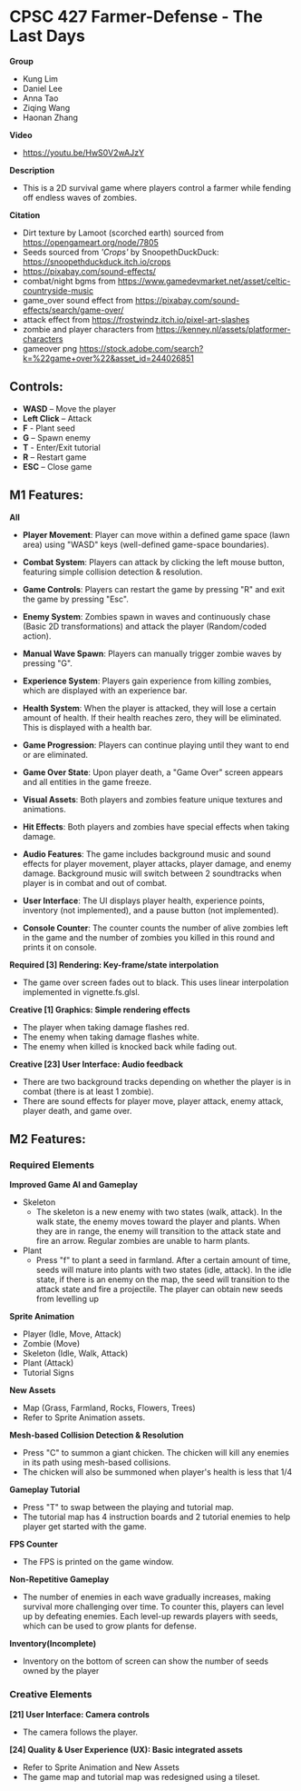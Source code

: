 # CPSC 427 Farmer-Defense - The Last Days

**Group**

- Kung Lim
- Daniel Lee
- Anna Tao
- Ziqing Wang
- Haonan Zhang

**Video**

- https://youtu.be/HwS0V2wAJzY

**Description**

- This is a 2D survival game where players control a farmer while fending off endless waves of zombies.

**Citation**

- Dirt texture by Lamoot (scorched earth) sourced from https://opengameart.org/node/7805
- Seeds sourced from _'Crops'_ by SnoopethDuckDuck: https://snoopethduckduck.itch.io/crops
- https://pixabay.com/sound-effects/
- combat/night bgms from https://www.gamedevmarket.net/asset/celtic-countryside-music
- game_over sound effect from https://pixabay.com/sound-effects/search/game-over/
- attack effect from https://frostwindz.itch.io/pixel-art-slashes
- zombie and player characters from https://kenney.nl/assets/platformer-characters
- gameover png https://stock.adobe.com/search?k=%22game+over%22&asset_id=244026851

[comment]: <> (* **Scoring System**: Players earn points for killing zombies, which are displayed on the scoreboard.)

## Controls:

- **WASD** – Move the player  
- **Left Click** – Attack
- **F** - Plant seed
- **G** – Spawn enemy
- **T** - Enter/Exit tutorial
- **R** – Restart game  
- **ESC** – Close game 

## M1 Features:

**All**

- **Player Movement**: Player can move within a defined game space (lawn area) using "WASD" keys (well-defined game-space boundaries).

- **Combat System**: Players can attack by clicking the left mouse button, featuring simple collision detection & resolution.

- **Game Controls**: Players can restart the game by pressing "R" and exit the game by pressing "Esc".

- **Enemy System**: Zombies spawn in waves and continuously chase (Basic 2D transformations) and attack the player (Random/coded action).

- **Manual Wave Spawn**: Players can manually trigger zombie waves by pressing "G".

- **Experience System**: Players gain experience from killing zombies, which are displayed with an experience bar.

- **Health System**: When the player is attacked, they will lose a certain amount of health. If their health reaches zero, they will be eliminated. This is displayed with a health bar.

- **Game Progression**: Players can continue playing until they want to end or are eliminated.

- **Game Over State**: Upon player death, a "Game Over" screen appears and all entities in the game freeze.

- **Visual Assets**: Both players and zombies feature unique textures and animations.

- **Hit Effects**: Both players and zombies have special effects when taking damage.

- **Audio Features**: The game includes background music and sound effects for player movement, player attacks, player damage, and enemy damage. Background music will switch between 2 soundtracks when player is in combat and out of combat.

- **User Interface**: The UI displays player health, experience points, inventory (not implemented), and a pause button (not implemented).

- **Console Counter**: The counter counts the number of alive zombies left in the game and the number of zombies you killed in this round and prints it on console.

**Required [3] Rendering: Key-frame/state interpolation**

- The game over screen fades out to black. This uses linear interpolation implemented in vignette.fs.glsl.

**Creative [1] Graphics: Simple rendering effects**

- The player when taking damage flashes red.
- The enemy when taking damage flashes white.
- The enemy when killed is knocked back while fading out.

**Creative [23] User Interface: Audio feedback**
- There are two background tracks depending on whether the player is in combat (there is at least 1 zombie).
- There are sound effects for player move, player attack, enemy attack, player death, and game over.




## M2 Features:

### Required Elements

**Improved Game AI and Gameplay**
* Skeleton
   * The skeleton is a new enemy with two states (walk, attack). In the walk state, the enemy moves toward the player and plants. When they are in range, the enemy will transition to the attack state and fire an arrow. Regular zombies are unable to harm plants.
* Plant
   * Press "f" to plant a seed in farmland. After a certain amount of time, seeds will mature into plants with two states (idle, attack). In the idle state, if there is an enemy on the map, the seed will transition to the attack state and fire a projectile. The player can obtain new seeds from levelling up

**Sprite Animation**
* Player (Idle, Move, Attack)
* Zombie (Move)
* Skeleton (Idle, Walk, Attack)
* Plant (Attack)
* Tutorial Signs

**New Assets**
* Map (Grass, Farmland, Rocks, Flowers, Trees)
* Refer to Sprite Animation assets.

**Mesh-based Collision Detection & Resolution**
* Press "C" to summon a giant chicken. The chicken will kill any enemies in its path using mesh-based collisions.
* The chicken will also be summoned when player's health is less that 1/4

**Gameplay Tutorial**
* Press "T" to swap between the playing and tutorial map. 
* The tutorial map has 4 instruction boards and 2 tutorial enemies to help player get started with the game.

**FPS Counter**
* The FPS is printed on the game window.

**Non-Repetitive Gameplay**
* The number of enemies in each wave gradually increases, making survival more challenging over time. To counter this, players can level up by defeating enemies. Each level-up rewards players with seeds, which can be used to grow plants for defense.

**Inventory(Incomplete)**
* Inventory on the bottom of screen can show the number of seeds owned by the player

### Creative Elements

**[21] User Interface: Camera controls**
* The camera follows the player.

**[24] Quality & User Experience (UX): Basic integrated assets**
* Refer to Sprite Animation and New Assets
* The game map and tutorial map was redesigned using a tileset.
